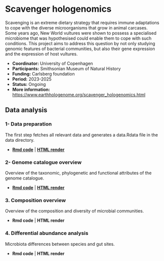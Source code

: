 # Scavenger hologenomics

Scavenging is an extreme dietary strategy that requires immune adaptations to cope with the diverse microorganisms that grow in animal carcases. Some years ago, New World vultures were shown to possess a specialised microbiome that was hypothesised could enable them to cope with such conditions. This project aims to address this question by not only studying genomic features of bacterial communities, but also their gene expression and the expression of host vultures.

- **Coordinator:** University of Copenhagen
- **Participants:** Smithsonian Museum of Natural History
- **Funding:** Carlsberg foundation
- **Period:** 2023-2025
- **Status:** Ongoing
- **More information:** https://www.earthhologenome.org/scavenger_hologenomics.html

## Data analysis

### 1- Data preparation

The first step fetches all relevant data and generates a data.Rdata file in the data directory.

- **[Rmd code](https://github.com/earthhologenome/scavenging_hologenomics/blob/main/1-data_preparation.Rmd)** | **[HTML render](https://htmlpreview.github.io/?https://github.com/earthhologenome/scavenging_hologenomics/blob/main/1-data_preparation.html)**

### 2- Genome catalogue overview

Overview of the taxonomic, phylogenetic and functional attributes of the genome catalogue.

- **[Rmd code](https://github.com/earthhologenome/scavenging_hologenomics/blob/main/2-genome_catalogue_overview.Rmd)** | **[HTML render](https://htmlpreview.github.io/?https://github.com/earthhologenome/scavenging_hologenomics/blob/main/2-genome_catalogue_overview.html)**

### 3. Composition overview
Overview of the composition and diversity of microbial communities.

- **Rmd code** | **HTML render**

### 4. Differential abundance analysis
Microbiota differences between species and gut sites.

- **Rmd code** | **HTML render**
